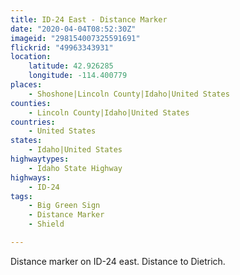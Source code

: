 ```yaml
---
title: ID-24 East - Distance Marker
date: "2020-04-04T08:52:30Z"
imageid: "298154007325591691"
flickrid: "49963343931"
location:
    latitude: 42.926285
    longitude: -114.400779
places:
    - Shoshone|Lincoln County|Idaho|United States
counties:
    - Lincoln County|Idaho|United States
countries:
    - United States
states:
    - Idaho|United States
highwaytypes:
    - Idaho State Highway
highways:
    - ID-24
tags:
    - Big Green Sign
    - Distance Marker
    - Shield

---
```

Distance marker on ID-24 east.  Distance to Dietrich.